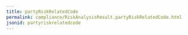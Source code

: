 ```yaml
---
title: partyRiskRelatedCode
permalink: compliance/RiskAnalysisResult.partyRiskRelatedCode.html
jsonid: partyriskrelatedcode
---
```

